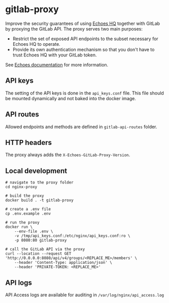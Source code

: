 # gitlab-proxy

Improve the security guarantees of using [Echoes HQ](https://echoeshq.com)
together with GitLab by proxying the GitLab API. The proxy serves two main
purposes:

* Restrict the set of exposed API endpoints to the subset necessary for Echoes
  HQ to operate.
* Provide its own authentication mechanism so that you don't have to trust
  Echoes HQ with your GitLab token.

See [Echoes documentation](https://docs.echoeshq.com/gitlab-api-proxy) for more
information.

## API keys

The setting of the API keys is done in the `api_keys.conf` file. This file
should be mounted dynamically and not baked into the docker image.

## API routes

Allowed endpoints and methods are defined in `gitlab-api-routes` folder.

## HTTP headers

The proxy always adds the `X-Echoes-GitLab-Proxy-Version`.

## Local development

```console
# navigate to the proxy folder
cd nginx-proxy

# build the proxy
docker build . -t gitlab-proxy

# create a .env file
cp .env.example .env

# run the proxy
docker run \
    --env-file .env \
    -v /tmp/api_keys.conf:/etc/nginx/api_keys.conf:ro \
    -p 8080:80 gitlab-proxy
```

```console
# call the GitLab API via the proxy
curl --location --request GET 'http://0.0.0.0:8080/api/v4/groups/<REPLACE_ME>/members' \
    --header 'Content-Type: application/json' \
    --header 'PRIVATE-TOKEN: <REPLACE_ME>'
```

## API logs

API Access logs are available for auditing in `/var/log/nginx/api_access.log`
